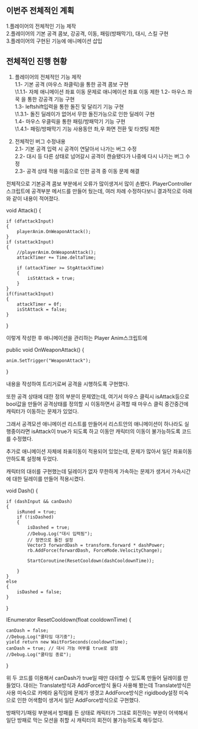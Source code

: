 이번주 전체적인 계획
-
1.플레이어의 전체적인 기능 제작\
2.플레이어의 기본 공격 콤보, 강공격, 이동, 패링(방패막기), 대시, 스킬 구현\
3.플레이어의 구현된 기능에 애니메이션 삽입

전체적인 진행 현황
-
1. 플레이어의 전체적인 기능 제작\
  1.1- 기본 공격 (마우스 좌클릭)을 통한 공격 콤보 구현\
    \1.1.1- 자체 애니메이션 좌표 이동 문제로 애니메이션 좌표 이동 제한 
  1.2- 마우스 좌꾹 을 통한 강공격 기능 구현  
  1.3- leftshift입력을 통한 돌진 및 달리기 기능 구현\
    \1.3.1- 돌진 딜레이가 없어서 무한 돌진가능으로 인한 딜레이 구현    
  1.4- 마우스 우클릭을 통한 패링/방패막기 기능 구현\
    \1.4.1- 패링/방패막기 기능 사용동안 좌,우 화면 전환 및 타겟팅 제한

2. 전체적인 버그 수정내용\
    2.1- 기본 공격 입력 시 공격이 연달아서 나가는 버그 수정   
    2.2- 대시 등 다른 상태로 넘어갈시 공격이 캔슬됐다가 나중에 다시 나가는 버그 수정   
    2.3- 공격 상태 적용 미흡으로 인한 공격 중 이동 문제 해결

전체적으로 기본공격 콤보 부분에서 오류가 많이생겨서 많이 손봤다.
PlayerController 스크립트에 공격부분 메서드를 만들어 뒀는데, 여러 차례 수정하다보니 결과적으로 아래와 같이 내용이 적어졌다.

void Attack()
{

    if (dfattackInput)
    {
        playerAnim.OnWeaponAttack();
    }
    if (stattackInput)
    {
        //playerAnim.OnWeaponAttack();
        attackTimer += Time.deltaTime;

        if (attackTimer >= StgAttackTime)
        {
            isStAttack = true;
        }
    }
    if(finattackInput)
    {
        attackTimer = 0f;
        isStAttack = false;
    }
}

이렇게 작성한 후 애니메이션을 관리하는 Player Anim스크립트에 

public void OnWeaponAttack()
{

    anim.SetTrigger("WeaponAttack");
}

내용을 작성하여 트리거로써 공격을 시행하도록 구현했다.

또한 공격 상태에 대한 정의 부분이 문제였는데, 여기서 마우스 클릭시 isAttack등으로 bool값을 만들어 공격상태를 정의할 시
이동하면서 공격할 때 마우스 클릭 중간중간에 캐릭터가 이동하는 문제가 있었다.

그래서 공격모션 애니메이션 리스트를 만들어서 리스트안의 애니메이션이 하나라도 실행중이라면 isAttack이 true가 되도록 하고 이동안 캐릭터의 이동이 불가능하도록 코드를 수정했다.

추가로 애니메이션 자체에 좌표이동이 적용되어 있었는데, 문제가 많아서 일단 좌표이동 안하도록 설정해 두었다.

캐릭터의 대쉬를 구현했는데 딜레이가 없자 무한하게 가속하는 문제가 생겨서 가속시간에 대한 딜레이를 만들어 적용시켰다.

void Dash()
{

    if (dashInput && canDash)
    {
        isRuned = true;
        if (!isDashed)
        {
            isDashed = true;
            //Debug.Log("대시 입력됨");
            // 정면으로 돌진 설정
            Vector3 forwardDash = transform.forward * dashPower;
            rb.AddForce(forwardDash, ForceMode.VelocityChange);

            StartCoroutine(ResetCooldown(dashCooldownTime));

        }
    }
    else
    {
        isDashed = false;
    }
}

IEnumerator ResetCooldown(float cooldownTime)
{

    canDash = false;
    //Debug.Log("쿨타임 대기중");
    yield return new WaitForSeconds(cooldownTime);
    canDash = true; // 대시 가능 여부를 true로 설정
    //Debug.Log("쿨타임 종료");
}

위 두 코드를 이용해서 canDash가 true일 때만 대쉬할 수 있도록 만들어 딜레이를 만들었다.
대쉬는 Translate방식과 AddForce방식 둘다 사용해 봤는데 
Translate방식은 사용 미숙으로 카메라 움직임에 문제가 생겻고
AddForce방식은 rigidbody설정 미숙으로 인한 어색함이 생겨서 일단 AddForce방식으로 구현했다.

방패막기/패링 부분에서 방패를 든 상태로 캐릭터가 그대로 회전하는 부분이 어색해서 일단 방패로 막는 모션을 취할 시 캐릭터의 회전이 불가능하도록 해두었다.
